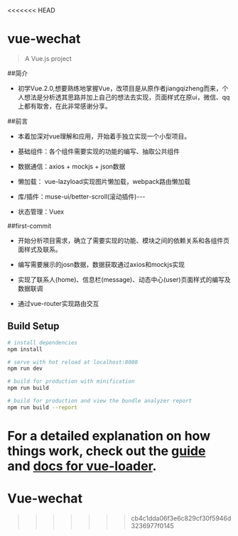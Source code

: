 <<<<<<< HEAD
# vue-wechat

> A Vue.js project

##简介
* 初学Vue.2.0,想要熟练地掌握Vue，改项目是从原作者jiangqizheng而来，个人想法是分析透其思路并加上自己的想法去实现，页面样式在原ui，微信、qq上都有取舍，在此非常感谢分享。

##前言
* 本着加深对vue理解和应用，开始着手独立实现一个小型项目。

* 基础组件：各个组件需要实现的功能的编写、抽取公共组件
* 数据通信：axios + mockjs + json数据
* 懒加载： vue-lazyload实现图片懒加载，webpack路由懒加载
* 库/插件：muse-ui/better-scroll(滚动插件)---
* 状态管理：Vuex

##first-commit
* 开始分析项目需求，确立了需要实现的功能、模块之间的依赖关系和各组件页面样式及联系。

* 编写需要展示的josn数据，数据获取通过axios和mockjs实现

* 实现了联系人(home)、信息栏(message)、动态中心(user)页面样式的编写及数据联调
* 通过vue-router实现路由交互

## Build Setup

``` bash
# install dependencies
npm install

# serve with hot reload at localhost:8080
npm run dev

# build for production with minification
npm run build

# build for production and view the bundle analyzer report
npm run build --report
```

For a detailed explanation on how things work, check out the [guide](http://vuejs-templates.github.io/webpack/) and [docs for vue-loader](http://vuejs.github.io/vue-loader).
=======
# Vue-wechat
>>>>>>> cb4c1dda06f3e6c829cf30f5946d3236977f0145
